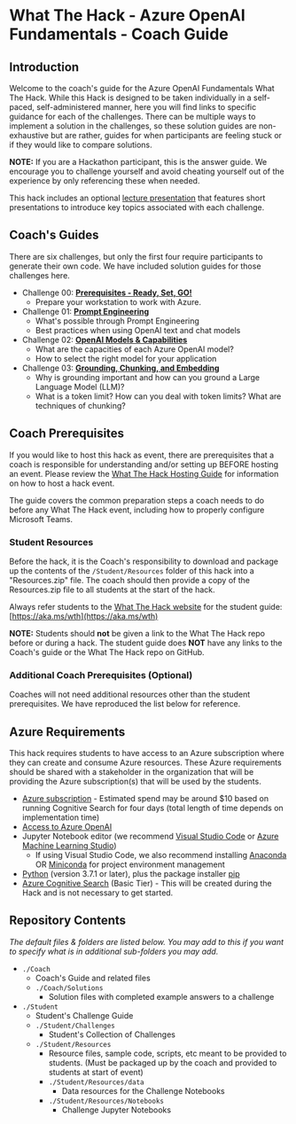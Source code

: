 # What The Hack - Azure OpenAI Fundamentals - Coach Guide

## Introduction

Welcome to the coach's guide for the Azure OpenAI Fundamentals What The Hack. While this Hack is designed to be taken individually in a self-paced, self-administered manner, here you will find links to specific guidance for each of the challenges. There can be multiple ways to implement a solution in the challenges, so these solution guides are non-exhaustive but are rather, guides for when participants are feeling stuck or if they would like to compare solutions.

**NOTE:** If you are a Hackathon participant, this is the answer guide. We encourage you to challenge yourself and avoid cheating yourself out of the experience by only referencing these when needed.


This hack includes an optional [lecture presentation](Lectures.pptx) that features short presentations to introduce key topics associated with each challenge.


## Coach's Guides
There are six challenges, but only the first four require participants to generate their own code. We have included solution guides for those challenges here.

- Challenge 00: **[Prerequisites - Ready, Set, GO!](./Solution-00.md)**
	 - Prepare your workstation to work with Azure.
- Challenge 01: **[Prompt Engineering](./Solution-01.md)**
	 - What's possible through Prompt Engineering 
	 - Best practices when using OpenAI text and chat models
- Challenge 02: **[OpenAI Models & Capabilities](./Solution-02.md)**
	 - What are the capacities of each Azure OpenAI model?
	 - How to select the right model for your application
- Challenge 03: **[Grounding, Chunking, and Embedding](./Solution-03.md)**
	 - Why is grounding important and how can you ground a Large Language Model (LLM)?
	 - What is a token limit? How can you deal with token limits? What are techniques of chunking?

## Coach Prerequisites

If you would like to host this hack as event, there are prerequisites that a coach is responsible for understanding and/or setting up BEFORE hosting an event. Please review the [What The Hack Hosting Guide](https://aka.ms/wthhost) for information on how to host a hack event.

The guide covers the common preparation steps a coach needs to do before any What The Hack event, including how to properly configure Microsoft Teams.

### Student Resources

Before the hack, it is the Coach's responsibility to download and package up the contents of the `/Student/Resources` folder of this hack into a "Resources.zip" file. The coach should then provide a copy of the Resources.zip file to all students at the start of the hack.

Always refer students to the [What The Hack website](https://aka.ms/wth) for the student guide: [https://aka.ms/wth](https://aka.ms/wth)

**NOTE:** Students should **not** be given a link to the What The Hack repo before or during a hack. The student guide does **NOT** have any links to the Coach's guide or the What The Hack repo on GitHub.

### Additional Coach Prerequisites (Optional)

Coaches will not need additional resources other than the student prerequisites. We have reproduced the list below for reference.

## Azure Requirements

This hack requires students to have access to an Azure subscription where they can create and consume Azure resources. These Azure requirements should be shared with a stakeholder in the organization that will be providing the Azure subscription(s) that will be used by the students.

- [Azure subscription](https://portal.azure.com/) - Estimated spend may be around $10 based on running Cognitive Search for four days (total length of time depends on implementation time)
- [Access to Azure OpenAI](https://customervoice.microsoft.com/Pages/ResponsePage.aspx?id=v4j5cvGGr0GRqy180BHbR7en2Ais5pxKtso_Pz4b1_xUOFA5Qk1UWDRBMjg0WFhPMkIzTzhKQ1dWNyQlQCN0PWcu)
- Jupyter Notebook editor (we recommend [Visual Studio Code](https://code.visualstudio.com/Download) or [Azure Machine Learning Studio](https://ml.azure.com/))
	- If using Visual Studio Code, we also recommend installing [Anaconda](https://docs.anaconda.com/anaconda/install) OR [Miniconda](https://docs.anaconda.com/anaconda/install) for project environment management
- [Python](https://www.python.org/downloads/) (version 3.7.1 or later), plus the package installer [pip](https://pypi.org/project/pip/)
- [Azure Cognitive Search](https://learn.microsoft.com/azure/search) (Basic Tier) - This will be created during the Hack and is not necessary to get started.

## Repository Contents

_The default files & folders are listed below. You may add to this if you want to specify what is in additional sub-folders you may add._

- `./Coach`
  - Coach's Guide and related files
  - `./Coach/Solutions`
    - Solution files with completed example answers to a challenge
- `./Student`
  - Student's Challenge Guide
  - `./Student/Challenges`
    - Student's Collection of Challenges
  - `./Student/Resources`
    - Resource files, sample code, scripts, etc meant to be provided to students. (Must be packaged up by the coach and provided to students at start of event)
    - `./Student/Resources/data`
      - Data resources for the Challenge Notebooks
    - `./Student/Resources/Notebooks`
      - Challenge Jupyter Notebooks
